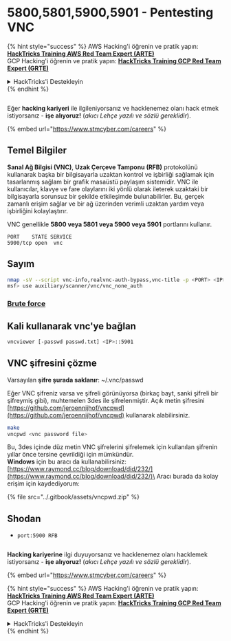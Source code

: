 # 5800,5801,5900,5901 - Pentesting VNC

{% hint style="success" %}
AWS Hacking'i öğrenin ve pratik yapın:<img src="../.gitbook/assets/arte.png" alt="" data-size="line">[**HackTricks Training AWS Red Team Expert (ARTE)**](https://training.hacktricks.xyz/courses/arte)<img src="../.gitbook/assets/arte.png" alt="" data-size="line">\
GCP Hacking'i öğrenin ve pratik yapın: <img src="../.gitbook/assets/grte.png" alt="" data-size="line">[**HackTricks Training GCP Red Team Expert (GRTE)**<img src="../.gitbook/assets/grte.png" alt="" data-size="line">](https://training.hacktricks.xyz/courses/grte)

<details>

<summary>HackTricks'i Destekleyin</summary>

* [**abonelik planlarını**](https://github.com/sponsors/carlospolop) kontrol edin!
* **💬 [**Discord grubuna**](https://discord.gg/hRep4RUj7f) veya [**telegram grubuna**](https://t.me/peass) katılın ya da **Twitter**'da **bizi takip edin** 🐦 [**@hacktricks\_live**](https://twitter.com/hacktricks\_live)**.**
* **Hacking ipuçlarını paylaşmak için** [**HackTricks**](https://github.com/carlospolop/hacktricks) ve [**HackTricks Cloud**](https://github.com/carlospolop/hacktricks-cloud) github reposuna PR gönderin.

</details>
{% endhint %}

<figure><img src="../.gitbook/assets/image (1) (1) (1) (1) (1) (1) (1) (1) (1) (1) (1) (1).png" alt=""><figcaption></figcaption></figure>

Eğer **hacking kariyeri** ile ilgileniyorsanız ve hacklenemez olanı hack etmek istiyorsanız - **işe alıyoruz!** (_akıcı Lehçe yazılı ve sözlü gereklidir_).

{% embed url="https://www.stmcyber.com/careers" %}

## Temel Bilgiler

**Sanal Ağ Bilgisi (VNC)**, **Uzak Çerçeve Tamponu (RFB)** protokolünü kullanarak başka bir bilgisayarla uzaktan kontrol ve işbirliği sağlamak için tasarlanmış sağlam bir grafik masaüstü paylaşım sistemidir. VNC ile kullanıcılar, klavye ve fare olaylarını iki yönlü olarak ileterek uzaktaki bir bilgisayarla sorunsuz bir şekilde etkileşimde bulunabilirler. Bu, gerçek zamanlı erişim sağlar ve bir ağ üzerinden verimli uzaktan yardım veya işbirliğini kolaylaştırır.

VNC genellikle **5800 veya 5801 veya 5900 veya 5901** portlarını kullanır.
```
PORT    STATE SERVICE
5900/tcp open  vnc
```
## Sayım
```bash
nmap -sV --script vnc-info,realvnc-auth-bypass,vnc-title -p <PORT> <IP>
msf> use auxiliary/scanner/vnc/vnc_none_auth
```
### [**Brute force**](../generic-methodologies-and-resources/brute-force.md#vnc)

## Kali kullanarak vnc'ye bağlan
```bash
vncviewer [-passwd passwd.txt] <IP>::5901
```
## VNC şifresini çözme

Varsayılan **şifre şurada saklanır**: \~/.vnc/passwd

Eğer VNC şifreniz varsa ve şifreli görünüyorsa (birkaç bayt, sanki şifreli bir şifreymiş gibi), muhtemelen 3des ile şifrelenmiştir. Açık metin şifresini [https://github.com/jeroennijhof/vncpwd](https://github.com/jeroennijhof/vncpwd) kullanarak alabilirsiniz.
```bash
make
vncpwd <vnc password file>
```
Bu, 3des içinde düz metin VNC şifrelerini şifrelemek için kullanılan şifrenin yıllar önce tersine çevrildiği için mümkündür.\
**Windows** için bu aracı da kullanabilirsiniz: [https://www.raymond.cc/blog/download/did/232/](https://www.raymond.cc/blog/download/did/232/)\
Aracı burada da kolay erişim için kaydediyorum:

{% file src="../.gitbook/assets/vncpwd.zip" %}

## Shodan

* `port:5900 RFB`

<figure><img src="../.gitbook/assets/image (1) (1) (1) (1) (1) (1) (1) (1) (1) (1) (1) (1).png" alt=""><figcaption></figcaption></figure>

**Hacking kariyerine** ilgi duyuyorsanız ve hacklenemez olanı hacklemek istiyorsanız - **işe alıyoruz!** (_akıcı Lehçe yazılı ve sözlü gereklidir_).

{% embed url="https://www.stmcyber.com/careers" %}

{% hint style="success" %}
AWS Hacking'i öğrenin ve pratik yapın:<img src="../.gitbook/assets/arte.png" alt="" data-size="line">[**HackTricks Training AWS Red Team Expert (ARTE)**](https://training.hacktricks.xyz/courses/arte)<img src="../.gitbook/assets/arte.png" alt="" data-size="line">\
GCP Hacking'i öğrenin ve pratik yapın: <img src="../.gitbook/assets/grte.png" alt="" data-size="line">[**HackTricks Training GCP Red Team Expert (GRTE)**<img src="../.gitbook/assets/grte.png" alt="" data-size="line">](https://training.hacktricks.xyz/courses/grte)

<details>

<summary>HackTricks'i Destekleyin</summary>

* [**abonelik planlarını**](https://github.com/sponsors/carlospolop) kontrol edin!
* **💬 [**Discord grubuna**](https://discord.gg/hRep4RUj7f) veya [**telegram grubuna**](https://t.me/peass) katılın ya da **Twitter'da** 🐦 [**@hacktricks\_live**](https://twitter.com/hacktricks\_live)**'ı takip edin.**
* **Hacking ipuçlarını paylaşmak için** [**HackTricks**](https://github.com/carlospolop/hacktricks) ve [**HackTricks Cloud**](https://github.com/carlospolop/hacktricks-cloud) github reposuna PR gönderin.

</details>
{% endhint %}
